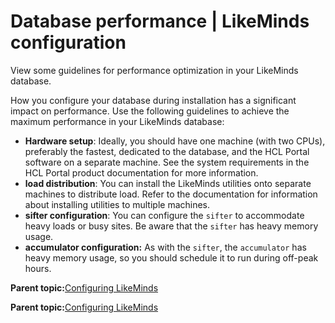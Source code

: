# Database performance \| LikeMinds configuration

View some guidelines for performance optimization in your LikeMinds database.

How you configure your database during installation has a significant impact on performance. Use the following guidelines to achieve the maximum performance in your LikeMinds database:

-   **Hardware setup**: Ideally, you should have one machine \(with two CPUs\), preferably the fastest, dedicated to the database, and the HCL Portal software on a separate machine. See the system requirements in the HCL Portal product documentation for more information.
-   **load distribution**: You can install the LikeMinds utilities onto separate machines to distribute load. Refer to the documentation for information about installing utilities to multiple machines.
-   **sifter configuration**: You can configure the `sifter` to accommodate heavy loads or busy sites. Be aware that the `sifter` has heavy memory usage.
-   **accumulator configuration:** As with the `sifter`, the `accumulator` has heavy memory usage, so you should schedule it to run during off-peak hours.

**Parent topic:**[Configuring LikeMinds](../pzn/pzn_configure_likemind_servers.md)

**Parent topic:**[Configuring LikeMinds](../pzn/pzn_configure_likemind_servers.md)

